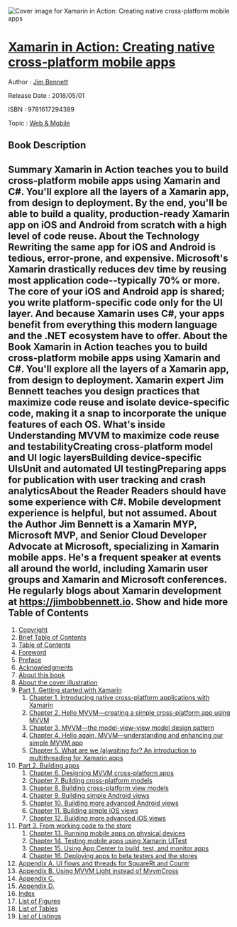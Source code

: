 ![Cover image for Xamarin in Action: Creating native cross-platform mobile apps](https://imgdetail.ebookreading.net/cover/cover/web_mobile/EB9781617294389.jpg)

[Xamarin in Action: Creating native cross-platform mobile apps](https://ebookreading.net/view/book/Xamarin+in+Action%3A+Creating+native+cross-platform+mobile+apps-EB9781617294389_1.html "Xamarin in Action: Creating native cross-platform mobile apps")
====================================================================================================================

Author : [Jim Bennett](https://ebookreading.net/search/author/Jim+Bennett)

Release Date : 2018/05/01

ISBN : 9781617294389

Topic : [Web & Mobile](https://ebookreading.net/search/category/web-mobile)

Book Description
-----------------

 Summary
Xamarin in Action teaches you to build cross-platform mobile apps using  Xamarin and C#. You'll explore all the layers of a Xamarin app, from design to deployment.  By the end, you'll be able to build a quality, production-ready Xamarin app on iOS  and Android from scratch with a high level of code reuse.
About the Technology
Rewriting the same app for iOS and Android is tedious, error-prone, and expensive.  Microsoft's Xamarin drastically reduces dev time by reusing most application code--typically  70% or more. The core of your iOS and Android app is shared; you write platform-specific  code only for the UI layer. And because Xamarin uses C#, your apps benefit from  everything this modern language and the .NET ecosystem have to offer.
About the Book
Xamarin in Action teaches you to build cross-platform mobile apps using  Xamarin and C#. You'll explore all the layers of a Xamarin app, from design to deployment.  Xamarin expert Jim Bennett teaches you design practices that maximize code reuse  and isolate device-specific code, making it a snap to incorporate the unique features  of each OS.
What's inside
Understanding MVVM to maximize code reuse and testabilityCreating cross-platform model and UI logic layersBuilding device-specific UIsUnit and automated UI testingPreparing apps for publication with user tracking and crash analyticsAbout the Reader
Readers should have some experience with C#. Mobile development experience is  helpful, but not assumed.
About the Author
Jim Bennett is a Xamarin MYP, Microsoft MVP, and Senior Cloud Developer Advocate  at Microsoft, specializing in Xamarin mobile apps. He's a frequent speaker at events  all around the world, including Xamarin user groups and Xamarin and Microsoft conferences.  He regularly blogs about Xamarin development at https://jimbobbennett.io.
        Show and hide more                
Table of Contents
-----------------

1. [Copyright](https://ebookreading.net/view/book/Xamarin+in+Action%3A+Creating+native+cross-platform+mobile+apps-EB9781617294389_3.html)
1. [Brief Table of Contents](https://ebookreading.net/view/book/Xamarin+in+Action%3A+Creating+native+cross-platform+mobile+apps-EB9781617294389_5.html)
1. [Table of Contents](https://ebookreading.net/view/book/Xamarin+in+Action%3A+Creating+native+cross-platform+mobile+apps-EB9781617294389_6.html)
1. [Foreword](https://ebookreading.net/view/book/Xamarin+in+Action%3A+Creating+native+cross-platform+mobile+apps-EB9781617294389_7.html)
1. [Preface](https://ebookreading.net/view/book/Xamarin+in+Action%3A+Creating+native+cross-platform+mobile+apps-EB9781617294389_8.html)
1. [Acknowledgments](https://ebookreading.net/view/book/Xamarin+in+Action%3A+Creating+native+cross-platform+mobile+apps-EB9781617294389_9.html)
1. [About this book](https://ebookreading.net/view/book/Xamarin+in+Action%3A+Creating+native+cross-platform+mobile+apps-EB9781617294389_10.html)
1. [About the cover illustration](https://ebookreading.net/view/book/Xamarin+in+Action%3A+Creating+native+cross-platform+mobile+apps-EB9781617294389_11.html)
1. [Part 1. Getting started with Xamarin](https://ebookreading.net/view/book/Xamarin+in+Action%3A+Creating+native+cross-platform+mobile+apps-EB9781617294389_12.html)
    1. [Chapter 1. Introducing native cross-platform applications with Xamarin](https://ebookreading.net/view/book/Xamarin+in+Action%3A+Creating+native+cross-platform+mobile+apps-EB9781617294389_13.html)
    1. [Chapter 2. Hello MVVM—creating a simple cross-platform app using MVVM](https://ebookreading.net/view/book/Xamarin+in+Action%3A+Creating+native+cross-platform+mobile+apps-EB9781617294389_14.html)
    1. [Chapter 3. MVVM—the model-view–view model design pattern](https://ebookreading.net/view/book/Xamarin+in+Action%3A+Creating+native+cross-platform+mobile+apps-EB9781617294389_15.html)
    1. [Chapter 4. Hello again, MVVM—understanding and enhancing our simple MVVM app](https://ebookreading.net/view/book/Xamarin+in+Action%3A+Creating+native+cross-platform+mobile+apps-EB9781617294389_16.html)
    1. [Chapter 5. What are we (a)waiting for? An introduction to multithreading for Xamarin apps](https://ebookreading.net/view/book/Xamarin+in+Action%3A+Creating+native+cross-platform+mobile+apps-EB9781617294389_17.html)
1. [Part 2. Building apps](https://ebookreading.net/view/book/Xamarin+in+Action%3A+Creating+native+cross-platform+mobile+apps-EB9781617294389_18.html)
    1. [Chapter 6. Designing MVVM cross-platform apps](https://ebookreading.net/view/book/Xamarin+in+Action%3A+Creating+native+cross-platform+mobile+apps-EB9781617294389_19.html)
    1. [Chapter 7. Building cross-platform models](https://ebookreading.net/view/book/Xamarin+in+Action%3A+Creating+native+cross-platform+mobile+apps-EB9781617294389_20.html)
    1. [Chapter 8. Building cross-platform view models](https://ebookreading.net/view/book/Xamarin+in+Action%3A+Creating+native+cross-platform+mobile+apps-EB9781617294389_21.html)
    1. [Chapter 9. Building simple Android views](https://ebookreading.net/view/book/Xamarin+in+Action%3A+Creating+native+cross-platform+mobile+apps-EB9781617294389_22.html)
    1. [Chapter 10. Building more advanced Android views](https://ebookreading.net/view/book/Xamarin+in+Action%3A+Creating+native+cross-platform+mobile+apps-EB9781617294389_23.html)
    1. [Chapter 11. Building simple iOS views](https://ebookreading.net/view/book/Xamarin+in+Action%3A+Creating+native+cross-platform+mobile+apps-EB9781617294389_24.html)
    1. [Chapter 12. Building more advanced iOS views](https://ebookreading.net/view/book/Xamarin+in+Action%3A+Creating+native+cross-platform+mobile+apps-EB9781617294389_25.html)
1. [Part 3. From working code to the store](https://ebookreading.net/view/book/Xamarin+in+Action%3A+Creating+native+cross-platform+mobile+apps-EB9781617294389_26.html)
    1. [Chapter 13. Running mobile apps on physical devices](https://ebookreading.net/view/book/Xamarin+in+Action%3A+Creating+native+cross-platform+mobile+apps-EB9781617294389_27.html)
    1. [Chapter 14. Testing mobile apps using Xamarin UITest](https://ebookreading.net/view/book/Xamarin+in+Action%3A+Creating+native+cross-platform+mobile+apps-EB9781617294389_28.html)
    1. [Chapter 15. Using App Center to build, test, and monitor apps](https://ebookreading.net/view/book/Xamarin+in+Action%3A+Creating+native+cross-platform+mobile+apps-EB9781617294389_29.html)
    1. [Chapter 16. Deploying apps to beta testers and the stores](https://ebookreading.net/view/book/Xamarin+in+Action%3A+Creating+native+cross-platform+mobile+apps-EB9781617294389_30.html)
1. [Appendix A. UI flows and threads for SquareRt and Countr](https://ebookreading.net/view/book/Xamarin+in+Action%3A+Creating+native+cross-platform+mobile+apps-EB9781617294389_31.html)
1. [Appendix B. Using MVVM Light instead of MvvmCross](https://ebookreading.net/view/book/Xamarin+in+Action%3A+Creating+native+cross-platform+mobile+apps-EB9781617294389_32.html)
1. [Appendix C.](https://ebookreading.net/view/book/Xamarin+in+Action%3A+Creating+native+cross-platform+mobile+apps-EB9781617294389_33.html)
1. [Appendix D.](https://ebookreading.net/view/book/Xamarin+in+Action%3A+Creating+native+cross-platform+mobile+apps-EB9781617294389_34.html)
1. [Index](https://ebookreading.net/view/book/Xamarin+in+Action%3A+Creating+native+cross-platform+mobile+apps-EB9781617294389_35.html)
1. [List of Figures](https://ebookreading.net/view/book/Xamarin+in+Action%3A+Creating+native+cross-platform+mobile+apps-EB9781617294389_36.html)
1. [List of Tables](https://ebookreading.net/view/book/Xamarin+in+Action%3A+Creating+native+cross-platform+mobile+apps-EB9781617294389_37.html)
1. [List of Listings](https://ebookreading.net/view/book/Xamarin+in+Action%3A+Creating+native+cross-platform+mobile+apps-EB9781617294389_38.html)
